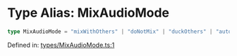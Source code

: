 # Type Alias: MixAudioMode

```ts
type MixAudioMode = "mixWithOthers" | "doNotMix" | "duckOthers" | "auto";
```

Defined in: [types/MixAudioMode.ts:1](https://github.com/TheWidlarzGroup/react-native-video/blob/af801fa4d9043aca201183cd46f4c2b7b6814b4d/packages/react-native-video/src/core/types/MixAudioMode.ts#L1)

